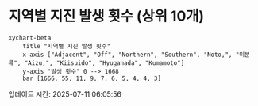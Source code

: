 # 지역별 지진 발생 횟수 (상위 10개)

```mermaid
xychart-beta
    title "지역별 지진 발생 횟수"
    x-axis ["Adjacent", "Off", "Northern", "Southern", "Noto,", "미분류", "Aizu,", "Kiisuido", "Hyuganada", "Kumamoto"]
    y-axis "발생 횟수" 0 --> 1668
    bar [1666, 55, 11, 9, 7, 6, 5, 4, 4, 3]
```

업데이트 시간: 2025-07-11 06:05:56
